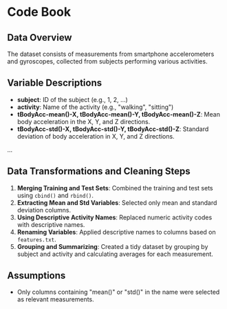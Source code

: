# Code Book

## Data Overview
The dataset consists of measurements from smartphone accelerometers and gyroscopes, collected from subjects performing various activities. 

## Variable Descriptions
- **subject**: ID of the subject (e.g., 1, 2, ...)
- **activity**: Name of the activity (e.g., "walking", "sitting")
- **tBodyAcc-mean()-X, tBodyAcc-mean()-Y, tBodyAcc-mean()-Z**: Mean body acceleration in the X, Y, and Z directions.
- **tBodyAcc-std()-X, tBodyAcc-std()-Y, tBodyAcc-std()-Z**: Standard deviation of body acceleration in X, Y, and Z directions.

...

## Data Transformations and Cleaning Steps
1. **Merging Training and Test Sets**: Combined the training and test sets using `cbind()` and `rbind()`.
2. **Extracting Mean and Std Variables**: Selected only mean and standard deviation columns.
3. **Using Descriptive Activity Names**: Replaced numeric activity codes with descriptive names.
4. **Renaming Variables**: Applied descriptive names to columns based on `features.txt`.
5. **Grouping and Summarizing**: Created a tidy dataset by grouping by subject and activity and calculating averages for each measurement.

## Assumptions
- Only columns containing "mean()" or "std()" in the name were selected as relevant measurements.

